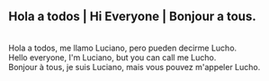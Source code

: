 
##  Hola a todos | Hi Everyone | Bonjour a tous.
<br>
Hola a todos, me llamo Luciano, pero pueden decirme Lucho. 
<br>
Hello everyone, I'm Luciano, but you can call me Lucho. 
<br>
Bonjour à tous, je suis Luciano, mais vous pouvez m'appeler Lucho.

<!--
**luchoxiii/luchoxiii** is a ✨ _special_ ✨ repository because its `README.md` (this file) appears on your GitHub profile.

Here are some ideas to get you started:

- 🔭 I’m currently working on ...
- 🌱 I’m currently learning ...
- 👯 I’m looking to collaborate on ...
- 🤔 I’m looking for help with ...
- 💬 Ask me about ...
- 📫 How to reach me: ...
- 😄 Pronouns: ...
- ⚡ Fun fact: ...
-->
